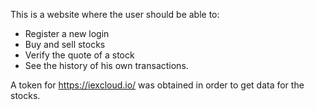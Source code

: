This is a website where the user should be able to:
- Register a new login
- Buy and sell stocks
- Verify the quote of a stock
- See the history of his own transactions.

A token for https://iexcloud.io/ was obtained in order to get data for the stocks.
